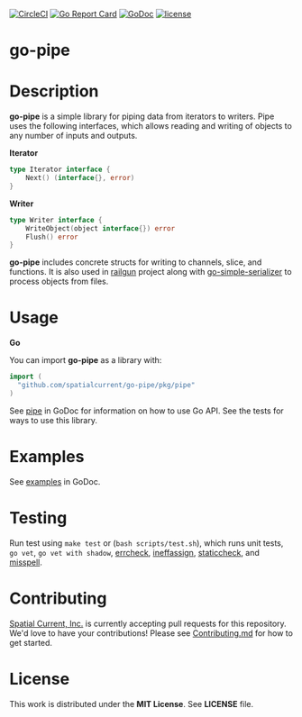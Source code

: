 [![CircleCI](https://circleci.com/gh/spatialcurrent/go-pipe/tree/master.svg?style=svg)](https://circleci.com/gh/spatialcurrent/go-pipe/tree/master) [![Go Report Card](https://goreportcard.com/badge/spatialcurrent/go-pipe)](https://goreportcard.com/report/spatialcurrent/go-pipe)  [![GoDoc](https://godoc.org/github.com/spatialcurrent/go-pipe?status.svg)](https://godoc.org/github.com/spatialcurrent/go-pipe) [![license](http://img.shields.io/badge/license-MIT-red.svg?style=flat)](https://github.com/spatialcurrent/go-pipe/blob/master/LICENSE)

# go-pipe

# Description

**go-pipe** is a simple library for piping data from iterators to writers.  Pipe uses the following interfaces, which allows reading and writing of objects to any number of inputs and outputs.

**Iterator**

```go
type Iterator interface {
	Next() (interface{}, error)
}
```

**Writer**

```go
type Writer interface {
	WriteObject(object interface{}) error
	Flush() error
}
```

**go-pipe** includes concrete structs for writing to channels, slice, and functions.  It is also used in [railgun](https://github.com/spatialcurrent/railgun) project along with [go-simple-serializer](https://github.com/spatialcurrent/go-simple-serializer) to process objects from files.

# Usage

**Go**

You can import **go-pipe** as a library with:

```go
import (
  "github.com/spatialcurrent/go-pipe/pkg/pipe"
)
```

See [pipe](https://godoc.org/github.com/spatialcurrent/go-pipe/pkg/pipe) in GoDoc for information on how to use Go API.  See the tests for ways to use this library.


# Examples

See [examples](https://godoc.org/github.com/spatialcurrent/go-pipe/pkg/pipe/#pkg-examples) in GoDoc.

# Testing

Run test using `make test` or (`bash scripts/test.sh`), which runs unit tests, `go vet`, `go vet with shadow`, [errcheck](https://github.com/kisielk/errcheck), [ineffassign](https://github.com/gordonklaus/ineffassign), [staticcheck](https://staticcheck.io/), and [misspell](https://github.com/client9/misspell).

# Contributing

[Spatial Current, Inc.](https://spatialcurrent.io) is currently accepting pull requests for this repository.  We'd love to have your contributions!  Please see [Contributing.md](https://github.com/spatialcurrent/go-pipe/blob/master/CONTRIBUTING.md) for how to get started.

# License

This work is distributed under the **MIT License**.  See **LICENSE** file.
